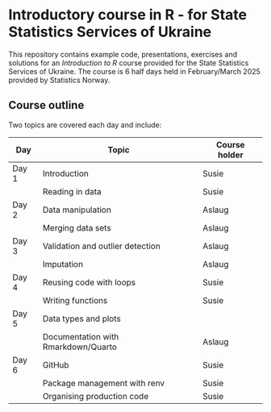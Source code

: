 # Introductory course in R - for State Statistics Services of Ukraine 

This repository contains example code, presentations, exercises and solutions for an *Introduction to R* course provided for the State Statistics Services of Ukraine. The course is 6 half days held in February/March 2025 provided by Statistics Norway. 

## Course outline
Two topics are covered each day and include:

| **Day**| **Topic**|**Course holder**|
|------|--------|------------|
| Day 1| Introduction|Susie |
|      | Reading in data|Susie |
| Day 2| Data manipulation|Aslaug |
|      | Merging data sets|Aslaug |
| Day 3| Validation and outlier detection|Aslaug |
|      | Imputation|Aslaug |
| Day 4| Reusing code with loops|Susie |
|      | Writing functions|Susie |
| Day 5| Data types and plots |
|      | Documentation with Rmarkdown/Quarto|Aslaug |
| Day 6| GitHub |Susie |
|      | Package management with renv |Susie |
|      | Organising production code|Susie |
